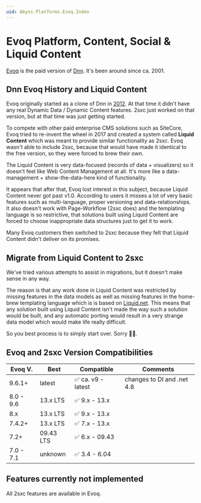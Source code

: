 ```yaml
---
uid: Abyss.Platforms.Evoq.Index
---
```


<!-- <img src="~/assets/features/platform-dnn.svg" width="100%"> -->

# Evoq Platform, Content, Social & Liquid Content

[Evoq](https://www.dnnsoftware.com/) is the paid version of [Dnn](xref:Abyss.Platforms.Dnn.Index).
It's been around since ca. 2001.

## Dnn Evoq History and Liquid Content

Evoq originally started as a clone of Dnn in [2012](https://www.dnnsoftware.com/DOCS/developers/product-versions.html).
At that time it didn't have any real Dynamic Data / Dynamic Content features.
2sxc just worked on that version, but at that time was just getting started.

To compete with other paid enterprise CMS solutions such as SiteCore,
Evoq tried to re-invent the wheel in 2017 and created a system called **Liquid Content**
which was meant to provide similar functionality as 2sxc.
Evoq wasn't able to include 2sxc, because that would have made it identical to the free version,
so they were forced to brew their own.

The Liquid Content is very data-focused (records of data + visualizers) so it doesn't feel like Web Content Management at all.
It's more like a data-management + show-the-data-here kind of functionality.

It appears that after that, Evoq lost interest in this subject, because Liquid Content never got past v1.0.
According to users it misses a lot of very basic features such as multi-language, proper versioning and data-relationships.
It also doesn't work with Page-Workflow (2sxc does) and the templating language is so restrictive,
that solutions built using Liquid Content are forced to choose inappropriate data structures just to get it to work.

Many Evoq customers then switched to 2sxc because they felt that Liquid Content didn't deliver on its promises.

## Migrate from Liquid Content to 2sxc

We've tried various attempts to assist in migrations, but it doesn't make sense in any way.

The reason is that any work done in Liquid Content was restricted by missing features in the data models
as well as missing features in the home-brew templating language which is is based on [Liquid.net](https://github.com/mikebridge/Liquid.NET).
This means that any solution built using Liquid Content isn't made the way such a solution would be built,
and any automatic porting would result in a very strange data model which would make life really difficult.

So you best process is to simply start over. Sorry 🤷🏾.

## Evoq and 2sxc Version Compatibilities

| Evoq V.   | Best       | Compatible            | Comments |
| ---       | -----      | -------------------   | --- |
| 9.6.1+    | latest     | ✅ ca. v9 - latest    | changes to DI and .net 4.8 |
| 8.0 - 9.6 | 13.x LTS   | ✅ 9.x - 13.x         | |
| 8.x       | 13.x LTS   | ✅ 9.x - 13.x         | |
| 7.4.2+    | 13.x LTS   | ✅ 7.x - 13.x         | |
| 7.2+      | 09.43 LTS  | ✅ 6.x - 09.43        | |
| 7.0 - 7.1 | unknown    | ✅ 3.4 - 6.04         | |


## Features currently not implemented

All 2sxc features are available in Evoq.
